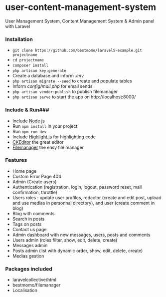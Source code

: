 # user-content-management-system

User Management System, Content Management System &amp; Admin panel with Laravel 


### Installation ###

* `git clone https://github.com/bestmomo/laravel5-example.git projectname`
* `cd projectname`
* `composer install`
* `php artisan key:generate`
* Create a database and inform *.env*
* `php artisan migrate --seed` to create and populate tables
* Inform *config/mail.php* for email sends
* `php artisan vendor:publish` to publish filemanager
* `php artisan serve` to start the app on http://localhost:8000/

### Include & Run###
 
 * Include [Node js](https://www.nodejs.org/en/download/)
 * Run `npm install` In your project
 * Run `npm run dev`
 * Include [Highlight.js](https://highlightjs.org) for highlighting code
 * [CKEditor](http://ckeditor.com) the great editor
 * [Filemanager](https://github.com/simogeo/Filemanager) the easy file manager
 
 
 ### Features ###

* Home page
* Custom Error Page 404
* Admin (Create users)
* Authentication (registration, login, logout, password reset, mail confirmation, throttle)
* Users roles : update user profiles, redactor (create and edit post, upload and use medias in personnal directory), and user (create comment in blog)
* Blog with comments
* Search in posts
* Tags on posts
* Contact us page
* Admin dashboard with new messages, users, posts and comments
* Users admin (roles filter, show, edit, delete, create)
* Messages admin
* Posts admin (list with dynamic order, show, edit, delete, create)
* Medias gestion

### Packages included ###

* laravelcollective/html
* bestmomo/filemanager
* Localisation

